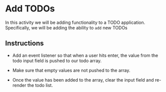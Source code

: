 # Add TODOs

In this activity we will be adding functionality to a TODO application. Specifically, we will be adding the ability to `add` new TODOs

## Instructions

- Add an event listener so that when a user hits enter, the value from the todo input field is pushed to our todo array.

- Make sure that empty values are not pushed to the array.

- Once the value has been added to the array, clear the input field and re-render the todo list.
